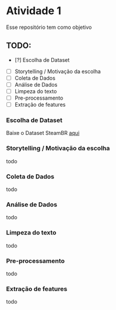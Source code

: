 # Atividade 1

Esse repositório tem como objetivo 

## TODO:

- [?] Escolha de Dataset
- [ ] Storytelling / Motivação da escolha
- [ ] Coleta de Dados
- [ ] Análise de Dados
- [ ] Limpeza do texto
- [ ] Pre-processamento
- [ ] Extração de features

###  Escolha de Dataset

Baixe o Dataset SteamBR [aqui](https://github.com/germanojorge/SteamBR/raw/main/steambrcorpus.zip?download=)

###  Storytelling / Motivação da escolha

todo

###  Coleta de Dados

todo

###  Análise de Dados

todo

###  Limpeza do texto

todo

###  Pre-processamento

todo

###  Extração de features

todo
